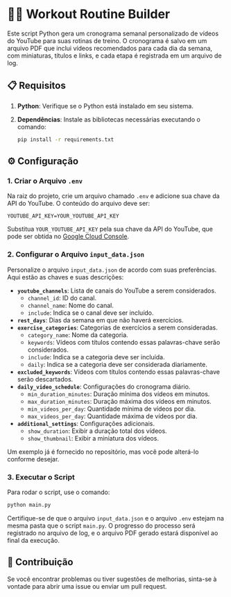 # 🏋️‍♂️ **Workout Routine Builder**

Este script Python gera um cronograma semanal personalizado de vídeos do YouTube para suas rotinas de treino. O cronograma é salvo em um arquivo PDF que inclui vídeos recomendados para cada dia da semana, com miniaturas, títulos e links, e cada etapa é registrada em um arquivo de log.

## 📋 **Requisitos**

1. **Python**: Verifique se o Python está instalado em seu sistema.
2. **Dependências**: Instale as bibliotecas necessárias executando o comando:

   ```bash
   pip install -r requirements.txt
   ```

## ⚙️ **Configuração**

### 1. Criar o Arquivo `.env`

Na raiz do projeto, crie um arquivo chamado `.env` e adicione sua chave da API do YouTube. O conteúdo do arquivo deve ser:

   ```
   YOUTUBE_API_KEY=YOUR_YOUTUBE_API_KEY
   ```

   Substitua `YOUR_YOUTUBE_API_KEY` pela sua chave da API do YouTube, que pode ser obtida no [Google Cloud Console](https://console.cloud.google.com/).

### 2. Configurar o Arquivo `input_data.json`

Personalize o arquivo `input_data.json` de acordo com suas preferências. Aqui estão as chaves e suas descrições:

- **`youtube_channels`**: Lista de canais do YouTube a serem considerados.
  - `channel_id`: ID do canal.
  - `channel_name`: Nome do canal.
  - `include`: Indica se o canal deve ser incluído.
- **`rest_days`**: Dias da semana em que não haverá exercícios.
- **`exercise_categories`**: Categorias de exercícios a serem consideradas.
  - `category_name`: Nome da categoria.
  - `keywords`: Vídeos com títulos contendo essas palavras-chave serão considerados.
  - `include`: Indica se a categoria deve ser incluída.
  - `daily`: Indica se a categoria deve ser considerada diariamente.
- **`excluded_keywords`**: Vídeos com títulos contendo essas palavras-chave serão descartados.
- **`daily_video_schedule`**: Configurações do cronograma diário.
  - `min_duration_minutes`: Duração mínima dos vídeos em minutos.
  - `max_duration_minutes`: Duração máxima dos vídeos em minutos.
  - `min_videos_per_day`: Quantidade mínima de vídeos por dia.
  - `max_videos_per_day`: Quantidade máxima de vídeos por dia.
- **`additional_settings`**: Configurações adicionais.
  - `show_duration`: Exibir a duração total dos vídeos.
  - `show_thumbnail`: Exibir a miniatura dos vídeos.

Um exemplo já é fornecido no repositório, mas você pode alterá-lo conforme desejar.

### 3. Executar o Script

Para rodar o script, use o comando:

   ```bash
   python main.py
   ```

Certifique-se de que o arquivo `input_data.json` e o arquivo `.env` estejam na mesma pasta que o script `main.py`. O progresso do processo será registrado no arquivo de log, e o arquivo PDF gerado estará disponível ao final da execução.

## 🤝 **Contribuição**

Se você encontrar problemas ou tiver sugestões de melhorias, sinta-se à vontade para abrir uma issue ou enviar um pull request.

